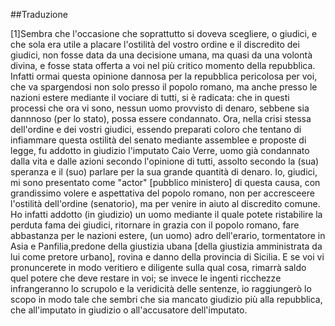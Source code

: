 ##Traduzione

[1]Sembra che l'occasione che soprattutto si doveva scegliere, o giudici, e che sola era utile a placare l'ostilità del vostro ordine e il discredito dei giudici, non fosse data da una decisione umana, ma quasi da una volontà divina, e fosse stata offerta a voi nel più critico momento della repubblica. Infatti ormai questa opinione dannosa per la repubblica pericolosa per voi, che va spargendosi non solo presso il popolo romano, ma anche presso le nazioni estere mediante il vociare di tutti, si è radicata: che in questi processi che ora vi sono, nessun uomo provvisto di denaro, sebbene sia dannnoso (per lo stato), possa essere condannato.
Ora, nella crisi stessa dell'ordine e dei vostri giudici, essendo preparati coloro che tentano di infiammare questa ostilità del senato mediante assemblee e proposte di legge, fu addotto in giudizio l'imputato Caio Verre, uomo già condannato dalla vita e dalle azioni secondo l'opinione di tutti, assolto secondo la (sua) speranza e il (suo) parlare per la sua grande quantità di denaro. Io, giudici, mi sono presentato come "actor" [pubblico ministero] di questa causa, con grandissimo volere e aspettativa del popolo romano, non per accresceere l'ostilità dell'ordine (senatorio), ma per venire in aiuto al discredito comune. Ho infatti addotto (in giudizio) un uomo mediante il quale potete ristabilire la perduta fama dei giudici, ritornare in grazia con il popolo romano, fare abbastanza per le nazioni estere, (un uomo) adro dell'erario, tormentatore in Asia e Panfilia,predone della giustizia ubana [della giustizia amministrata da lui come pretore urbano], rovina e danno della provincia di Sicilia. E se voi vi pronuncerete in modo veritiero e diligente sulla qual cosa, rimarrà saldo quel potere che deve restare in voi; se invece le ingenti ricchezze infrangeranno lo scrupolo e la veridicità delle sentenze, io raggiungerò lo scopo in modo tale che sembri che sia mancato giudizio più alla repubblica, che all'imputato in giudizio o all'accusatore dell'imputato.
